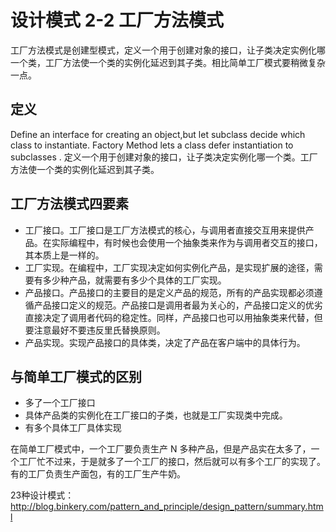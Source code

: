 # 设计模式 2-2 工厂方法模式

工厂方法模式是创建型模式，定义一个用于创建对象的接口，让子类决定实例化哪一个类，工厂方法使一个类的实例化延迟到其子类。相比简单工厂模式要稍微复杂一点。


## 定义

Define an interface for creating an object,but let subclass decide which class to instantiate. Factory Method lets a class defer instantiation to subclasses .
定义一个用于创建对象的接口，让子类决定实例化哪一个类。工厂方法使一个类的实例化延迟到其子类。

## 工厂方法模式四要素

 - 工厂接口。工厂接口是工厂方法模式的核心，与调用者直接交互用来提供产品。在实际编程中，有时候也会使用一个抽象类来作为与调用者交互的接口，其本质上是一样的。
 - 工厂实现。在编程中，工厂实现决定如何实例化产品，是实现扩展的途径，需要有多少种产品，就需要有多少个具体的工厂实现。
 - 产品接口。产品接口的主要目的是定义产品的规范，所有的产品实现都必须遵循产品接口定义的规范。产品接口是调用者最为关心的，产品接口定义的优劣直接决定了调用者代码的稳定性。同样，产品接口也可以用抽象类来代替，但要注意最好不要违反里氏替换原则。
 - 产品实现。实现产品接口的具体类，决定了产品在客户端中的具体行为。

## 与简单工厂模式的区别
 - 多了一个工厂接口
 - 具体产品类的实例化在工厂接口的子类，也就是工厂实现类中完成。
 - 有多个具体工厂具体实现

在简单工厂模式中，一个工厂要负责生产 N 多种产品，但是产品实在太多了，一个工厂忙不过来，于是就多了一个工厂的接口，然后就可以有多个工厂的实现了。有的工厂负责生产面包，有的工厂生产牛奶。

23种设计模式：
<http://blog.binkery.com/pattern_and_principle/design_pattern/summary.html>

